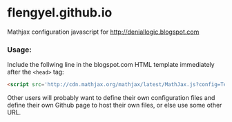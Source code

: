 flengyel.github.io
==================

Mathjax configuration javascript for http://deniallogic.blogspot.com

### Usage:
Include the follwing line in the blogspot.com HTML template immediately after the `<head>` tag:
```html
<script src='http://cdn.mathjax.org/mathjax/latest/MathJax.js?config=TeX-AMS-MML_HTMLorMML,http://flengyel.github.io/mathjaxconfig.js, http://sonoisa.github.io/xyjax_ext/sample-xyjax.html' type='text/javascript'/>
```
Other users will probably want to define their own configuration files and define their own Github page to host their own files, or else use some other URL. 
